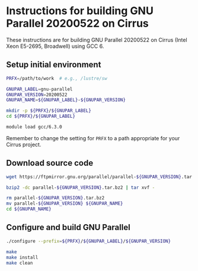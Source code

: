 Instructions for building GNU Parallel 20200522 on Cirrus
=========================================================

These instructions are for building GNU Parallel 20200522 on Cirrus (Intel Xeon E5-2695, Broadwell) using GCC 6.


Setup initial environment
-------------------------

```bash
PRFX=/path/to/work  # e.g., /lustre/sw

GNUPAR_LABEL=gnu-parallel
GNUPAR_VERSION=20200522
GNUPAR_NAME=${GNUPAR_LABEL}-${GNUPAR_VERSION}

mkdir -p ${PRFX}/${GNUPAR_LABEL}
cd ${PRFX}/${GNUPAR_LABEL}

module load gcc/6.3.0
```

Remember to change the setting for `PRFX` to a path appropriate for your Cirrus project.


Download source code
--------------------

```bash
wget https://ftpmirror.gnu.org/parallel/parallel-${GNUPAR_VERSION}.tar.bz2

bzip2 -dc parallel-${GNUPAR_VERSION}.tar.bz2 | tar xvf -

rm parallel-${GNUPAR_VERSION}.tar.bz2
mv parallel-${GNUPAR_VERSION} ${GNUPAR_NAME}
cd ${GNUPAR_NAME}
```


Configure and build GNU Parallel
--------------------------------

```bash
./configure --prefix=${PRFX}/${GNUPAR_LABEL}/${GNUPAR_VERSION}

make
make install
make clean
```
